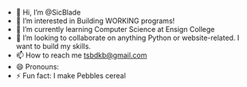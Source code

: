 - 👋 Hi, I’m @SicBlade
- 👀 I’m interested in Building WORKING programs!
- 🌱 I’m currently learning Computer Science at Ensign College
- 💞️ I’m looking to collaborate on anything Python or website-related. I want to build my skills.
- 📫 How to reach me tsbdkb@gmail.com
- 😄 Pronouns: 
- ⚡ Fun fact: I make Pebbles cereal

<!---
SicBlade/SicBlade is a ✨ special ✨ repository because its `README.md` (this file) appears on your GitHub profile.
You can click the Preview link to take a look at your changes.
--->
